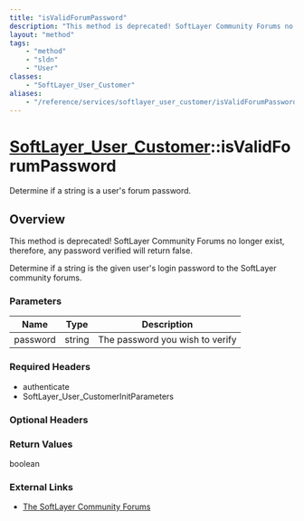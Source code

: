 ```yaml
---
title: "isValidForumPassword"
description: "This method is deprecated! SoftLayer Community Forums no longer exist, therefore, any password verified will return fals... "
layout: "method"
tags:
    - "method"
    - "sldn"
    - "User"
classes:
    - "SoftLayer_User_Customer"
aliases:
    - "/reference/services/softlayer_user_customer/isValidForumPassword"
---
```

# [SoftLayer_User_Customer](/reference/services/SoftLayer_User_Customer)::isValidForumPassword

Determine if a string is a user's forum password.


## Overview 
This method is deprecated! SoftLayer Community Forums no longer exist, therefore, any password verified will return false. 

Determine if a string is the given user's login password to the SoftLayer community forums. 

### Parameters 
|Name | Type | Description |
| --- | --- | --- |
|password| string| The password you wish to verify|


### Required Headers
* authenticate
* SoftLayer_User_CustomerInitParameters

### Optional Headers

### Return Values
boolean

### External Links


* [The SoftLayer Community Forums](http://forums.softlayer.com)


